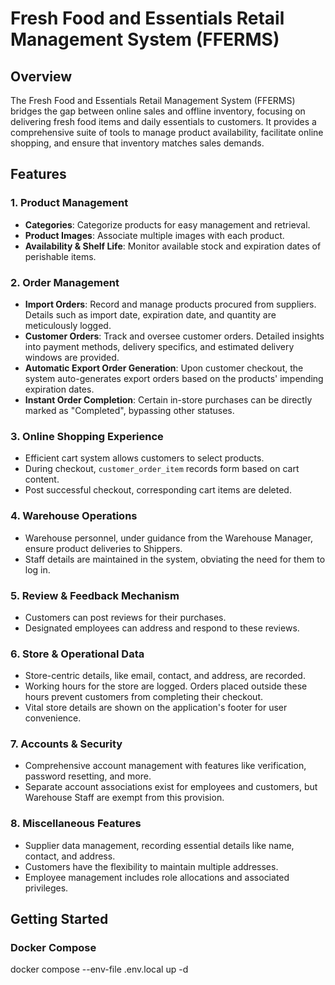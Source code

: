 # Fresh Food and Essentials Retail Management System (FFERMS)

## Overview

The Fresh Food and Essentials Retail Management System (FFERMS) bridges the gap between online sales and offline inventory, focusing on delivering fresh food items and daily essentials to customers. It provides a comprehensive suite of tools to manage product availability, facilitate online shopping, and ensure that inventory matches sales demands.

## Features

### 1. **Product Management**
- **Categories**: Categorize products for easy management and retrieval.
- **Product Images**: Associate multiple images with each product.
- **Availability & Shelf Life**: Monitor available stock and expiration dates of perishable items.

### 2. **Order Management**
- **Import Orders**: Record and manage products procured from suppliers. Details such as import date, expiration date, and quantity are meticulously logged.
- **Customer Orders**: Track and oversee customer orders. Detailed insights into payment methods, delivery specifics, and estimated delivery windows are provided.
- **Automatic Export Order Generation**: Upon customer checkout, the system auto-generates export orders based on the products' impending expiration dates.
- **Instant Order Completion**: Certain in-store purchases can be directly marked as "Completed", bypassing other statuses.

### 3. **Online Shopping Experience**
- Efficient cart system allows customers to select products.
- During checkout, `customer_order_item` records form based on cart content.
- Post successful checkout, corresponding cart items are deleted.

### 4. **Warehouse Operations**
- Warehouse personnel, under guidance from the Warehouse Manager, ensure product deliveries to Shippers.
- Staff details are maintained in the system, obviating the need for them to log in.

### 5. **Review & Feedback Mechanism**
- Customers can post reviews for their purchases.
- Designated employees can address and respond to these reviews.

### 6. **Store & Operational Data**
- Store-centric details, like email, contact, and address, are recorded.
- Working hours for the store are logged. Orders placed outside these hours prevent customers from completing their checkout.
- Vital store details are shown on the application's footer for user convenience.

### 7. **Accounts & Security**
- Comprehensive account management with features like verification, password resetting, and more.
- Separate account associations exist for employees and customers, but Warehouse Staff are exempt from this provision.

### 8. **Miscellaneous Features**
- Supplier data management, recording essential details like name, contact, and address.
- Customers have the flexibility to maintain multiple addresses.
- Employee management includes role allocations and associated privileges.

## Getting Started

### Docker Compose

docker compose --env-file .env.local up -d